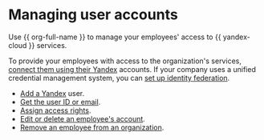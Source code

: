 # Managing user accounts

Use {{ org-full-name }} to manage your employees' access to {{ yandex-cloud }} services.

To provide your employees with access to the organization's services, [connect them using their Yandex](add-account.md) accounts. If your company uses a unified credential management system, you can [set up identity federation](./manage-federations.md).

* [Add a Yandex](add-account.md) user.
* [Get the user ID or email](users-get.md).
* [Assign access rights](add-role.md).
* [Edit or delete an employee's account](edit-account.md).
* [Remove an employee from an organization](leave-organization.md).